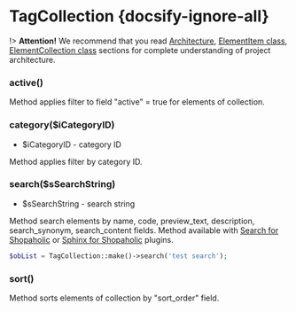 # TagCollection {docsify-ignore-all}
       
!> **Attention!**  We recommend that you read [Architecture](architecture/architecture), [ElementItem class](architecture/item-class/item-class.md),
[ElementCollection class](architecture/collection-class/collection-class.md) sections for complete understanding of  project architecture.

### active()

Method applies filter to field "active" = true  for elements of collection.

### category($iCategoryID)
  * $iCategoryID - category ID

Method applies filter by category ID.

### search($sSearchString)
  * $sSearchString - search string

Method search elements by name, code, preview_text, description, search_synonym, search_content fields.
Method available with [Search for Shopaholic](plugins/home.md#search-for-shopaholic) or [Sphinx for Shopaholic](plugins/home.md#search-for-shopaholic) plugins.
```php
$obList = TagCollection::make()->search('test search');
```

### sort()

Method sorts elements of collection by "sort_order" field.